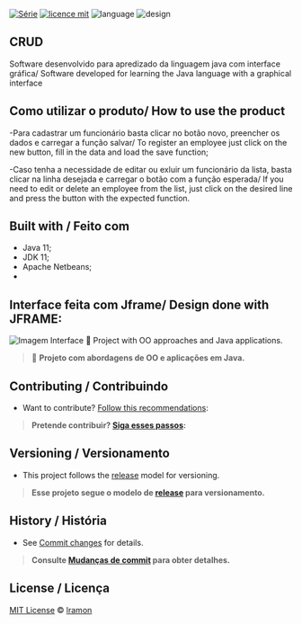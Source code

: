[![Série](https://img.shields.io/badge/lramon2001-CRUD-orange)](https://github.com/lramon2001/PrimeiroProjetoJava)
[![licence mit](https://img.shields.io/badge/licence-MIT-purple.svg)](https://github.com/lramon2001/PrimeiroProjetoJava/blob/master/LICENSE)
![language](https://img.shields.io/badge/languaqe-java-blue)
![design](https://img.shields.io/badge/view-jframe-green)

## CRUD 
Software desenvolvido para apredizado da linguagem java com interface gráfica/ Software developed for learning the Java language with a graphical interface

## Como utilizar o produto/ How to use the product
-Para cadastrar um funcionário basta clicar no botão novo, preencher os dados e carregar a função salvar/
To register an employee just click on the new button, fill in the data and load the save function;

-Caso tenha a necessidade de editar ou exluir um funcionário da lista, basta clicar na linha desejada e carregar o botão com a função esperada/
If you need to edit or delete an employee from the list, just click on the desired line and press the button with the expected function.

## Built with / Feito com
- Java 11;
- JDK 11;
- Apache Netbeans;
- 
## Interface feita com Jframe/ Design done with JFRAME:
![Imagem Interface](https://github.com/lramon2001/DesafioZetta/blob/master/Interface.png)
:rocket: Project with OO approaches and Java applications. 

> :rocket: **Projeto com abordagens de OO e aplicações em Java.**

## Contributing / Contribuindo

- Want to contribute? [Follow this recommendations](./CONTRIBUTING.md):  

> **Pretende contribuir? [Siga esses passos](./CONTRIBUTING.md):**


## Versioning / Versionamento
- This project follows the [release](https://github.com/lramon2001/DesafioZetta/releases/tag/DesafioZettav1.0) model for versioning.


> **Esse projeto segue o modelo de [release](https://github.com/lramon2001/DesafioZetta/releases/tag/DesafioZettav1.0) para versionamento.**

## History / História
- See [Commit changes](https://github.com/lramon2001/PrimeiroProjetoJava/graphs/commit-activity) for details.

> **Consulte [Mudanças de commit](https://github.com/lramon2001/PrimeiroProjetoJava/graphs/commit-activity) para obter detalhes.**

## License / Licença
[MIT License](https://github.com/lramon2001/PrimeiroProjetoJava/blob/master/LICENSE) © [lramon](https://github.com/lramon2001)
